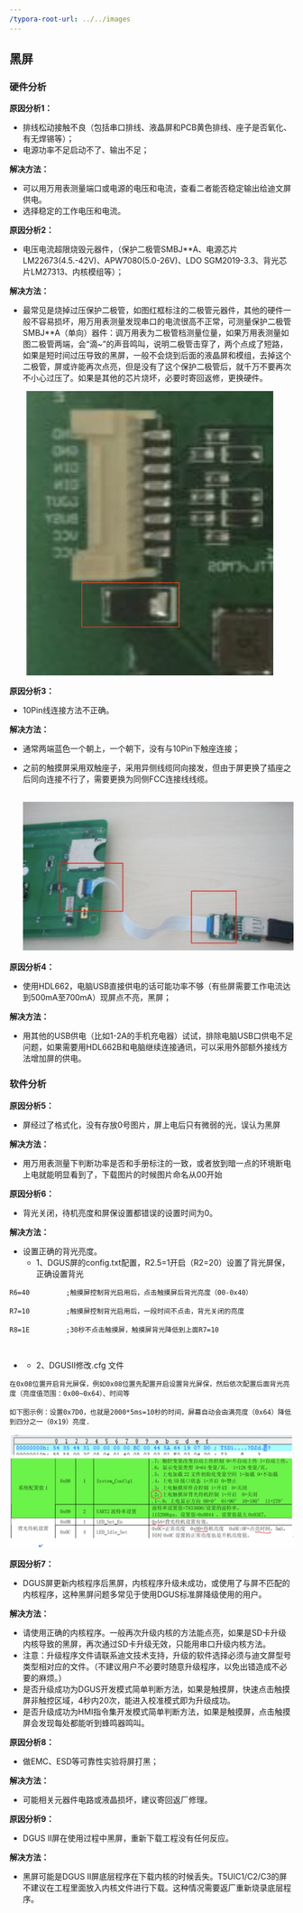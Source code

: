 ```yaml
---
/typora-root-url: ../../images
---
```


## 黑屏

### **硬件分析**

**原因分析1：**

- 排线松动接触不良（包括串口排线、液晶屏和PCB黄色排线、座子是否氧化、有无焊锡等）；
- 电源功率不足启动不了、输出不足；

**解决方法：**

- 可以用万用表测量端口或电源的电压和电流，查看二者能否稳定输出给迪文屏供电。
- 选择稳定的工作电压和电流。                  

 

**原因分析2：**

- 电压电流超限烧毁元器件，（保护二极管SMBJ**A、电源芯片LM22673(4.5.-42V)、APW7080(5.0-26V)、LDO SGM2019-3.3、背光芯片LM27313、内核模组等）；

**解决方法：**

- 最常见是烧掉过压保护二极管，如图红框标注的二极管元器件，其他的硬件一般不容易损坏，用万用表测量发现串口的电流很高不正常，可测量保护二极管SMBJ**A（单向）器件：调万用表为二极管档测量位量，如果万用表测量如图二极管两端，会“滴~”的声音鸣叫，说明二极管击穿了，两个点成了短路，如果是短时间过压导致的黑屏，一般不会烧到后面的液晶屏和模组，去掉这个二极管，屏或许能再次点亮，但是没有了这个保护二极管后，就千万不要再次不小心过压了。如果是其他的芯片烧坏，必要时寄回返修，更换硬件。

  

  ​					![image-20190429163804827](../../images/image-20190429163804827.png)



 



**原因分析3：**

- 10Pin线连接方法不正确。

**解决方法：**

- 通常两端蓝色一个朝上，一个朝下，没有与10Pin下触座连接；

- 之前的触摸屏采用双触座子，采用异侧线缆同向接发，但由于屏更换了插座之后同向连接不行了，需要更换为同侧FCC连接线线缆。

  ​							![image-20190429163743603](../../images/image-20190429163743603.png)

 

**原因分析4：**

- 使用HDL662，电脑USB直接供电的话可能功率不够（有些屏需要工作电流达到500mA至700mA）现屏点不亮，黑屏；

**解决方法：**

- 用其他的USB供电（比如1-2A的手机充电器）试试，排除电脑USB口供电不足问题，如果需要用HDL662B和电脑继续连接通讯，可以采用外部额外接线方法增加屏的供电。

 

### **软件分析**

**原因分析5：**

- 屏经过了格式化，没有存放0号图片，屏上电后只有微弱的光，误认为黑屏

**解决方法：**

- 用万用表测量下判断功率是否和手册标注的一致，或者放到暗一点的环境断电上电就能明显看到了，下载图片的时候图片命名从00开始

 

**原因分析6：**

- 背光关闭，待机亮度和屏保设置都错误的设置时间为0。

**解决方法：**

- 设置正确的背光亮度。
  - 1、DGUS屏的config.txt配置，R2.5=1开启（R2=20）设置了背光屏保，正确设置背光

```
R6=40         ;触摸屏控制背光启用后，点击触摸屏后背光亮度（00-0x40）

R7=10         ;触摸屏控制背光启用后，一段时间不点击，背光关闭的亮度

R8=1E         ;30秒不点击触摸屏，触摸屏背光降低到上面R7=10
```

​	

- - 2、DGUSII修改.cfg 文件

```
在0x08位置开启背光屏保，例如0x08位置先配置开启设置背光屏保，然后依次配置后面背光亮度（亮度值范围：0x00~0x64）、时间等

如下图示例：设置0x7D0，也就是2000*5ms=10秒的时间，屏幕自动会由满亮度（0x64）降低到四分之一（0x19）亮度.
```

![image-20190429163725532](../../images/image-20190429163725532.png)			

**原因分析7：**

- DGUS屏更新内核程序后黑屏，内核程序升级未成功，或使用了与屏不匹配的内核程序，这种黑屏问题多常见于使用DGUS标准屏降级使用的用户。

**解决方法：**

- 请使用正确的内核程序。一般再次升级内核的方法能点亮，如果是SD卡升级内核导致的黑屏，再次通过SD卡升级无效，只能用串口升级内核方法。
- 注意：升级程序文件请联系迪文技术支持，升级的软件选择必须与迪文屏型号类型相对应的文件。（不建议用户不必要时随意升级程序，以免出错造成不必要的麻烦。）
- 是否升级成功为DGUS开发模式简单判断方法，如果是触摸屏，快速点击触摸屏非触控区域，4秒内20次，能进入校准模式即为升级成功。
- 是否升级成功为HMI指令集开发模式简单判断方法，如果是触摸屏，点击触摸屏会发现每处都能听到蜂鸣器鸣叫。

 

**原因分析8：**

- 做EMC、ESD等可靠性实验将屏打黑；

**解决方法：**

- 可能相关元器件电路或液晶损坏，建议寄回返厂修理。

 

**原因分析9：**

- DGUS II屏在使用过程中黑屏，重新下载工程没有任何反应。

**解决方法：**

- 黑屏可能是DGUS II屏底层程序在下载内核的时候丢失。T5UIC1/C2/C3的屏不建议在工程里面放入内核文件进行下载。这种情况需要返厂重新烧录底层程序。

